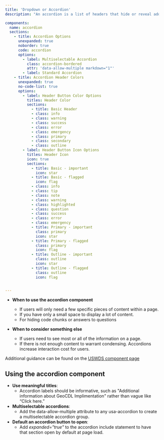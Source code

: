 ```yaml
---
title: 'Dropdown or Accordion'
description: "An accordion is a list of headers that hide or reveal additional content when selected"

components:
  name: accordion
  sections:
    - title: Accordion Options
      unexpanded: true
      noborder: true
      code: accordion
      options: 
        - label: Multiselectable Accordion
          class: accordion-bordered
          attr: 'data-allow-multiple markdown="1"'
        - label: Standard Accordion
    - title: Accordion Header Colors
      unexpanded: true
      no-code-list: true
      options:
        - label: Header Button Color Options
          titles: Header Color
          sections:
            - title: Basic Header
            - class: info
            - class: warning
            - class: success
            - class: error
            - class: emergency
            - class: primary
            - class: secondary
            - class: outline
        - label: Header Button Icon Options
          titles: Header Icon
          icon: true
          sections:
            - title: Basic - important
              icon: star
            - title: Basic - flagged
              icon: flag
            - class: info
            - class: tip
            - class: note
            - class: warning     
            - class: highlighted
            - class: question
            - class: success
            - class: error
            - class: emergency
            - title: Primary - important
              class: primary
              icon: star
            - title: Primary - flagged
              class: primary
              icon: flag
            - title: Outline - important
              class: outline
              icon: star
            - title: Outline - flagged
              class: outline
              icon: flag

              
---
```


*  **When to use the accordion component**
    * If users will only need a few specific pieces of content within a page.
    * If you have only a small space to display a lot of content.
    * For hiding code chunks or answers to questions

*  **When to consider something else**
    * If users need to see most or all of the information on a page.
    * If there is not enough content to warrant condensing.  Accordions increase interaction cost for users.

Additional guidance can be found on the [USWDS component page](https://designsystem.digital.gov/components/accordion/)

## Using the accordion component

*  **Use meaningful titles**:
    *  Accordion labels should be informative, such as "Additional information about GeoCDL Implimentation" rather than vague like “Click here.”
*  **Multiselectable accordions**:
    *  Add the data-allow-multiple attribute to any usa-accordion to create a multiselectable accordion group.
*  **Default an accordion button to open**: 
    *  Add *expanded="true"* to the accordion include statement to have that section open by default at page load.